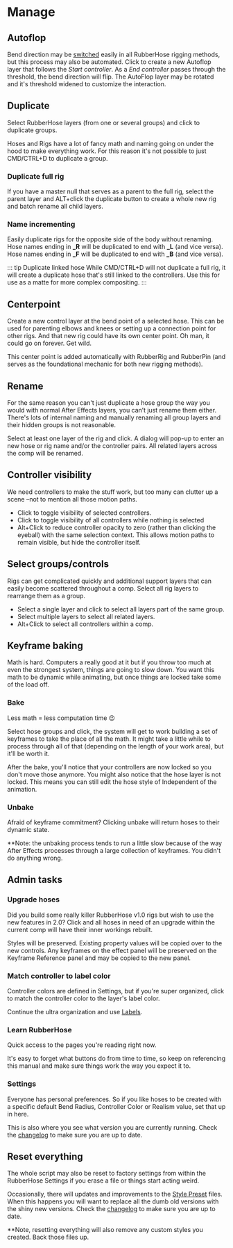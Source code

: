 # Manage

<Screenshot 
    url="/rubberhose2/manage-buttons.png" 
    alt="RH2 style buttons"
    width="800px" />

<Screenshot 
    url="/rubberhose2/icon/Autoflop.svg" 
    alt="Add autoflop" 
    width="90px"
    toolbar />

## Autoflop

<Screenshot 
    url="/rubberhose2/manage-autoflop.gif" 
    alt="RH2 Styles"
    width="350px" 
    right />

Bend direction may be [switched](./controls.html#bend-direction) easily in all RubberHose rigging methods, but this process may also be automated. Click to create a new Autoflop layer that follows the *Start controller*. As a *End controller* passes through the threshold, the bend direction will flip. The AutoFlop layer may be rotated and it's threshold widened to customize the interaction. 


<Screenshot 
    url="/rubberhose2/icon/Duplicate.svg" 
    alt="Duplicate hose group" 
    width="90px"
    toolbar />

## Duplicate
Select RubberHose layers (from one or several groups) and click to duplicate groups.

Hoses and Rigs have a lot of fancy math and naming going on under the hood to make everything work. For this reason it's not possible to just CMD/CTRL+D to duplicate a group. 

### Duplicate full rig
If you have a master null that serves as a parent to the full rig, select the parent layer and ALT+click the duplicate button to create a whole new rig and batch rename all child layers. 

### Name incrementing
Easily duplicate rigs for the opposite side of the body without renaming. Hose names ending in **_R** will be duplicated to end with **_L** (and vice versa). Hose names ending in **_F** will be duplicated to end with **_B** (and vice versa). 

::: tip Duplicate linked hose
While CMD/CTRL+D will not duplicate a full rig, it will create a duplicate hose that's still linked to the controllers. Use this for use as a matte for more complex compositing. 
:::

<Screenshot 
    url="/rubberhose2/icon/Centerpoint.svg" 
    alt="Add center point" 
    width="90px"
    toolbar />

## Centerpoint
Create a new control layer at the bend point of a selected hose. This can be used for parenting elbows and knees or setting up a connection point for other rigs. And that new rig could have its own center point. Oh man, it could go on forever. Get wild. 

This center point is added automatically with RubberRig and RubberPin (and serves as the foundational mechanic for both new rigging methods). 

<Screenshot 
    url="/rubberhose2/icon/Rename.svg" 
    alt="Rename hose group" 
    width="90px"
    toolbar />

## Rename
For the same reason  you can't just duplicate a hose group the way you would with normal After Effects layers, you can’t just rename them either. There's lots of internal naming and manually renaming all group layers and their hidden groups is not reasonable. 

Select at least one layer of the rig and click. A dialog will pop-up to enter an new hose or rig name and/or the controller pairs. All related layers across the comp will be renamed. 


<Screenshot 
    url="/rubberhose2/icon/Visibility.svg" 
    alt="Toggle controller visibility" 
    width="90px"
    toolbar />

## Controller visibility
We need controllers to make the stuff work, but too many can clutter up a scene –not to mention all those motion paths. 

- Click to toggle visibility of selected controllers.
- Click to toggle visibility of all controllers while nothing is selected
- Alt+Click to reduce controller opacity to zero (rather than clicking the eyeball) with the same selection context. This allows motion paths to remain visible, but hide the controller itself.


<Screenshot 
    url="/rubberhose2/icon/Select.svg" 
    alt="Select hose group" 
    width="90px"
    toolbar />

## Select groups/controls
Rigs can get complicated quickly and additional support layers that can easily become scattered throughout a comp. Select all rig layers to rearrange them as a group.

- Select a single layer and click to select all layers part of the same group.
- Select multiple layers to select all related layers.
- Alt+Click to select all controllers within a comp.



## Keyframe baking

<Screenshot 
    url="/rubberhose2/manage-baking.gif" 
    alt="RH2 Styles"
    width="350px" 
    right />

Math is hard. Computers a really good at it but if you throw too much at even the strongest system, things are going to slow down. You want this math to be dynamic while animating, but once things are locked take some of the load off.

<Screenshot 
    url="/rubberhose2/icon/Bake.svg" 
    alt="Bake RubberHose Expressions" 
    width="128px"
    toolbar />

### Bake
Less math = less computation time 😉

Select hose groups and click, the system will get to work building a set of keyframes to take the place of all the math. It might take a little while to process through all of that (depending on the length of your work area), but it'll be worth it.

After the bake, you'll notice that your controllers are now locked so you don't move those anymore. You might also notice that the hose layer is not locked. This means you can still edit the hose style of Independent of the animation. 

<Screenshot 
    url="/rubberhose2/icon/Unbake.svg" 
    alt="Bake RubberHose keyframes" 
    width="128px"
    toolbar />
    
### Unbake
Afraid of keyframe commitment? Clicking unbake will return hoses to their dynamic state. 

**Note: the unbaking process tends to run a little slow because of the way After Effects processes through a large collection of keyframes. You didn't do anything wrong.


## Admin tasks

<Screenshot 
    url="/rubberhose2/icon/Upgrade.svg" 
    alt="Upgrade RubberHose Expressions" 
    width="128px"
    toolbar />

### Upgrade hoses
Did you build some really killer RubberHose v1.0 rigs but wish to use the new features in 2.0? Click and all hoses in need of an upgrade within the current comp will have their inner workings rebuilt.

Styles will be preserved. Existing property values will be copied over to the new controls. Any keyframes on the effect panel will be preserved on the Keyframe Reference panel and may be copied to the new panel.

<Screenshot 
    url="/rubberhose2/icon/SampleLabel.svg" 
    alt="Match label colors" 
    width="50px"
    toolbar />

### Match controller to label color
Controller colors are defined in Settings, but if you're super organized, click to match the controller color to the layer's label color. 

Continue the ultra organization and use [Labels](https://aescripts.com/labels/). 

<Screenshot 
    url="/rubberhose2/icon/Help.svg" 
    alt="Open RubberHose online manual" 
    width="80px"
    toolbar />

### Learn RubberHose
Quick access to the pages you're reading right now.

It's easy to forget what buttons do from time to time, so keep on referencing this manual and make sure things work the way you expect it to.

<Screenshot 
    url="/rubberhose2/icon/Settings.svg" 
    alt="Show RubberHose settings" 
    width="80px"
    toolbar />

### Settings
Everyone has personal preferences. So if you like hoses to be created with a specific default Bend Radius, Controller Color or Realism value, set that up in here.

This is also where you see what version you are currently running. Check the [changelog](changelog) to make sure you are up to date.


## Reset everything

<Screenshot 
    url="/rubberhose2/manage-reset.gif" 
    alt="RH2 Styles"
    width="400px" 
    right />

The whole script may also be reset to factory settings from within the RubberHose Settings if you erase a file or things start acting weird.

Occasionally, there will updates and improvements to the [Style Preset](style.html#included-styles) files. When this happens you will want to replace all the dumb old versions with the shiny new versions. Check the [changelog](changelog) to make sure you are up to date.

**Note, resetting everything will also remove any custom styles you created. Back those files up. 